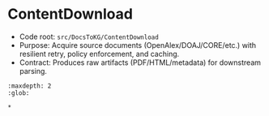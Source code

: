 # ContentDownload

- Code root: `src/DocsToKG/ContentDownload`
- Purpose: Acquire source documents (OpenAlex/DOAJ/CORE/etc.) with resilient retry, policy enforcement, and caching.
- Contract: Produces raw artifacts (PDF/HTML/metadata) for downstream parsing.

```{toctree}
:maxdepth: 2
:glob:

*
```

